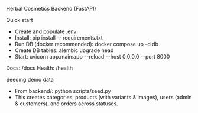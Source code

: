 Herbal Cosmetics Backend (FastAPI)

Quick start
- Create and populate .env
- Install: pip install -r requirements.txt
- Run DB (docker recommended): docker compose up -d db
- Create DB tables: alembic upgrade head
- Start: uvicorn app.main:app --reload --host 0.0.0.0 --port 8000

Docs: /docs
Health: /health

Seeding demo data
- From backend/: python scripts/seed.py
- This creates categories, products (with variants & images), users (admin & customers), and orders across statuses.

